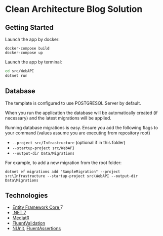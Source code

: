 # Clean Architecture Blog Solution

## Getting Started

Launch the app by docker:

```
docker-compose build
docker-compose up
```

Launch the app by terminal:

```bash
cd src/WebAPI
dotnet run
```

## Database

The template is configured to use POSTGRESQL Server by default.

When you run the application the database will be automatically created (if necessary) and the latest migrations will be applied.

Running database migrations is easy. Ensure you add the following flags to your command (values assume you are executing from repository root)

* `--project src/Infrastructure` (optional if in this folder)
* `--startup-project src/WebAPI`
* `--output-dir Data/Migrations`

For example, to add a new migration from the root folder:

 `dotnet ef migrations add "SampleMigration" --project src\Infrastructure --startup-project src\WebAPI --output-dir Data\Migrations`

## Technologies

* [Entity Framework Core ](https://docs.microsoft.com/en-us/ef/core/)7
* [.NET 7](https://dotnet.microsoft.com/en-us/)
* [MediatR](https://github.com/jbogard/MediatR)
* [FluentValidation](https://fluentvalidation.net/)
* [NUnit](https://nunit.org/), [FluentAssertions](https://fluentassertions.com/)
